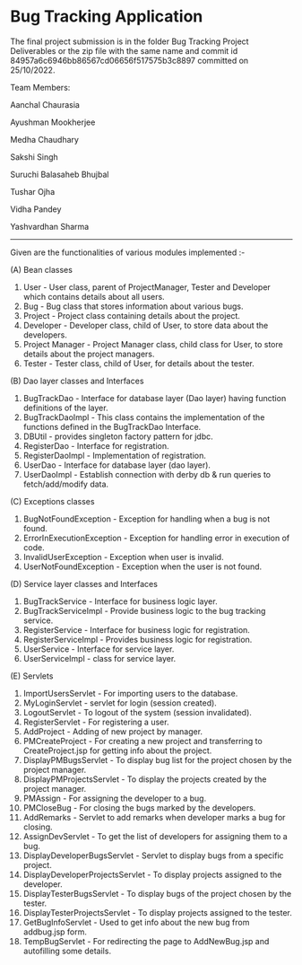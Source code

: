 # Bug Tracking Application


The final project submission is in the folder Bug Tracking Project Deliverables or the zip file with the same name and commit id  84957a6c6946bb86567cd06656f517575b3c8897 committed on 25/10/2022. 

Team Members:

Aanchal Chaurasia

Ayushman Mookherjee

Medha Chaudhary

Sakshi Singh

Suruchi Balasaheb Bhujbal

Tushar Ojha

Vidha Pandey

Yashvardhan Sharma

----------------------------------------------------------

Given are the functionalities of various modules implemented :-

(A) Bean classes

1. User - User class, parent of ProjectManager, Tester and Developer which contains details about all users.
2. Bug - Bug class that stores information about various bugs.
3. Project - Project class containing details about the project.
4. Developer - Developer class, child of User, to store data about the developers.
5. Project Manager - Project Manager class, child class for User, to store details about the project managers.
6. Tester - Tester class, child of User, for details about the tester.


(B) Dao layer classes and Interfaces

1. BugTrackDao - Interface for database layer (Dao layer) having function definitions of the layer.
2. BugTrackDaoImpl - This class contains the implementation of the functions defined in the BugTrackDao Interface.
3. DBUtil - provides singleton factory pattern for jdbc.
4. RegisterDao - Interface for registration.
5. RegisterDaoImpl - Implementation of registration.
6. UserDao - Interface for database layer (dao layer).
7. UserDaoImpl - Establish connection with derby db & run queries to fetch/add/modify data.

(C) Exceptions classes

1. BugNotFoundException - Exception for handling when a bug is not found.
2. ErrorInExecutionException - Exception for handling error in execution of code.
3. InvalidUserException - Exception when user is invalid.
4. UserNotFoundException - Exception when the user is not found.

(D) Service layer classes and Interfaces

1. BugTrackService - Interface for business logic layer.
2. BugTrackServiceImpl - Provide business logic to the bug tracking service.
3. RegisterService - Interface for business logic for registration.
4. RegisterServiceImpl - Provides business logic for registration.
5. UserService - Interface for service layer.
6. UserServiceImpl - class for service layer.

(E) Servlets

1. ImportUsersServlet - For importing users to the database.
2. MyLoginServlet - servlet for login (session created).
3. LogoutServlet - To logout of the system (session invalidated).
4. RegisterServlet - For registering a user.
5. AddProject - Adding of new project by manager.
6. PMCreateProject - For creating a new project and transferring to CreateProject.jsp for getting info about the project.
7. DisplayPMBugsServlet - To display bug list for the project chosen by the project manager.
8. DisplayPMProjectsServlet - To display the projects created by the project manager.
9. PMAssign - For assigning the developer to a bug.
10. PMCloseBug - For closing the bugs marked by the developers.
11. AddRemarks - Servlet to add remarks when developer marks a bug for closing.
12. AssignDevServlet - To get the list of developers for assigning them to a bug.
13. DisplayDeveloperBugsServlet - Servlet to display bugs from a specific project.
14. DisplayDeveloperProjectsServlet - To display projects assigned to the developer.
15. DisplayTesterBugsServlet - To display bugs of the project chosen by the tester.
16. DisplayTesterProjectsServlet - To display projects assigned to the tester.
17. GetBugInfoServlet - Used to get info about the new bug from addbug.jsp form.
18. TempBugServlet - For redirecting the page to AddNewBug.jsp and autofilling some details.
